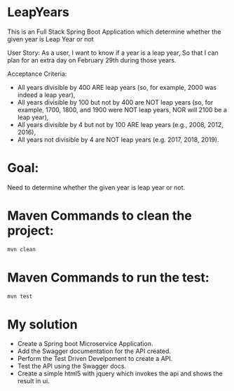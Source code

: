 # LeapYears
This is an Full Stack Spring Boot Application which determine whether the given year is Leap Year or not

User Story:
  As a user, I want to know if a year is a leap year, So that I can plan for an extra day on February 29th during those years.

Acceptance Criteria:
- All years divisible by 400 ARE leap years (so, for example, 2000 was indeed a leap year),
- All years divisible by 100 but not by 400 are NOT leap years (so, for example, 1700, 1800, and 1900 were NOT leap years, NOR will 2100 be a leap year),
- All years divisible by 4 but not by 100 ARE leap years (e.g., 2008, 2012, 2016),
- All years not divisible by 4 are NOT leap years (e.g. 2017, 2018, 2019).

# Goal:
 Need to determine whether the given year is leap year or not.

# Maven Commands to clean the project:
```bash
mvn clean
```

# Maven Commands to run the test:
```bash
mvn test
```

# My solution
- Create a Spring boot Microservice Application.
- Add the Swagger documentation for the API created.
- Perform the Test Driven Develpoment to create a API.
- Test the API using the Swagger docs.
- Create a simple html5 with jquery which invokes the api and shows the result in ui.